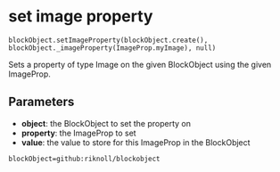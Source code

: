 # set image property

```sig
blockObject.setImageProperty(blockObject.create(), blockObject._imageProperty(ImageProp.myImage), null)
```

Sets a property of type Image on the given BlockObject using the given ImageProp.

## Parameters

* **object**: the BlockObject to set the property on
* **property**: the ImageProp to set
* **value**: the value to store for this ImageProp in the BlockObject

```package
blockObject=github:riknoll/blockobject
```

